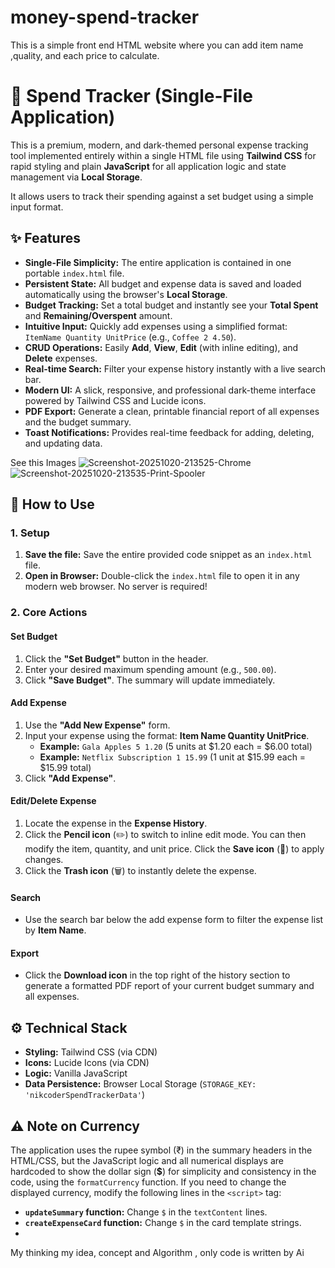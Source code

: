 # money-spend-tracker
This is a  simple front end HTML website where you can add item name ,quality, and each price to calculate.

# 💸 Spend Tracker (Single-File Application)

This is a premium, modern, and dark-themed personal expense tracking tool implemented entirely within a single HTML file using **Tailwind CSS** for rapid styling and plain **JavaScript** for all application logic and state management via **Local Storage**.

It allows users to track their spending against a set budget using a simple input format.

## ✨ Features

* **Single-File Simplicity:** The entire application is contained in one portable `index.html` file.
* **Persistent State:** All budget and expense data is saved and loaded automatically using the browser's **Local Storage**.
* **Budget Tracking:** Set a total budget and instantly see your **Total Spent** and **Remaining/Overspent** amount.
* **Intuitive Input:** Quickly add expenses using a simplified format: `ItemName Quantity UnitPrice` (e.g., `Coffee 2 4.50`).
* **CRUD Operations:** Easily **Add**, **View**, **Edit** (with inline editing), and **Delete** expenses.
* **Real-time Search:** Filter your expense history instantly with a live search bar.
* **Modern UI:** A slick, responsive, and professional dark-theme interface powered by Tailwind CSS and Lucide icons.
* **PDF Export:** Generate a clean, printable financial report of all expenses and the budget summary.
* **Toast Notifications:** Provides real-time feedback for adding, deleting, and updating data.

See this Images
<img src="[https://i.ibb.co/Tqbny1bb/Screenshot-20251020-213525-Chrome.jpg](https://i.ibb.co/gMCQHMZ8/Screenshot-20251020-213535-Print-Spooler.jpg)" alt="Screenshot-20251020-213525-Chrome" border="0">
<img src="[https://i.ibb.co/gMCQHMZ8/Screenshot-20251020-213535-Print-Spooler.jpg](https://i.ibb.co/Tqbny1bb/Screenshot-20251020-213525-Chrome.jpg)" alt="Screenshot-20251020-213535-Print-Spooler" border="0">


## 🚀 How to Use

### 1. Setup

1.  **Save the file:** Save the entire provided code snippet as an `index.html` file.
2.  **Open in Browser:** Double-click the `index.html` file to open it in any modern web browser. No server is required!

### 2. Core Actions

#### Set Budget
1.  Click the **"Set Budget"** button in the header.
2.  Enter your desired maximum spending amount (e.g., `500.00`).
3.  Click **"Save Budget"**. The summary will update immediately.

#### Add Expense
1.  Use the **"Add New Expense"** form.
2.  Input your expense using the format: **Item Name Quantity UnitPrice**.
    * **Example:** `Gala Apples 5 1.20` (5 units at $1.20 each = $6.00 total)
    * **Example:** `Netflix Subscription 1 15.99` (1 unit at $15.99 each = $15.99 total)
3.  Click **"Add Expense"**.

#### Edit/Delete Expense
1.  Locate the expense in the **Expense History**.
2.  Click the **Pencil icon** (✏️) to switch to inline edit mode. You can then modify the item, quantity, and unit price. Click the **Save icon** (💾) to apply changes.
3.  Click the **Trash icon** (🗑️) to instantly delete the expense.

#### Search
* Use the search bar below the add expense form to filter the expense list by **Item Name**.

#### Export
* Click the **Download icon** in the top right of the history section to generate a formatted PDF report of your current budget summary and all expenses.

## ⚙️ Technical Stack

* **Styling:** Tailwind CSS (via CDN)
* **Icons:** Lucide Icons (via CDN)
* **Logic:** Vanilla JavaScript
* **Data Persistence:** Browser Local Storage (`STORAGE_KEY: 'nikcoderSpendTrackerData'`)

## ⚠️ Note on Currency

The application uses the rupee symbol (₹) in the summary headers in the HTML/CSS, but the JavaScript logic and all numerical displays are hardcoded to show the dollar sign (**$**) for simplicity and consistency in the code, using the `formatCurrency` function. If you need to change the displayed currency, modify the following lines in the `<script>` tag:

* **`updateSummary` function:** Change `$` in the `textContent` lines.
* **`createExpenseCard` function:** Change `$` in the card template strings.
* 

My thinking my idea, concept and Algorithm , only code is written by Ai
